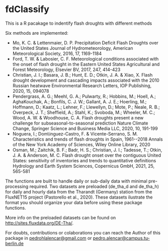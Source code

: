 # fdClassify
This is a R pacakage to indentify flash droughts with different methods

Six methods are implemented:

* Mo, K. C. & Lettenmaier, D. P. Precipitation Deficit Flash Droughts over the United States Journal of Hydrometeorology, American Meteorological Society, 2016, 17, 1169-1184
* Ford, T. W. & Labosier, C. F. Meteorological conditions associated with the onset of flash drought in the Eastern United States Agricultural and Forest Meteorology, Elsevier BV, 2017, 247, 414-423
* Christian, J. I.; Basara, J. B.; Hunt, E. D.; Otkin, J. A. & Xiao, X. Flash drought development and cascading impacts associated with the 2010 Russian heatwave Environmental Research Letters, IOP Publishing, 2020, 15, 094078
* Pendergrass, A. G.; Meehl, G. A.; Pulwarty, R.; Hobbins, M.; Hoell, A.; AghaKouchak, A.; Bonfils, C. J. W.; Gallant, A. J. E.; Hoerling, M.; Hoffmann, D.; Kaatz, L.; Lehner, F.; Llewellyn, D.; Mote, P.; Neale, R. B.; Overpeck, J. T.; Sheffield, A.; Stahl, K.; Svoboda, M.; Wheeler, M. C.; Wood, A. W. & Woodhouse, C. A. Flash droughts present a new challenge for subseasonal-to-seasonal prediction Nature Climate Change, Springer Science and Business Media LLC, 2020, 10, 191-199
* Noguera, I.; Dom\inguez-Castro, F. & Vicente-Serrano, S. M. Characteristics and trends of flash droughts in Spain, 1961--2018 Annals of the New York Academy of Sciences, Wiley Online Library, 2020
* Osman, M.; Zaitchik, B. F.; Badr, H. S.; Christian, J. I.; Tadesse, T.; Otkin, J. A. & Anderson, M. C. Flash drought onset over the contiguous United States: sensitivity of inventories and trends to quantitative definitions Hydrology and Earth System Sciences, Copernicus GmbH, 2021, 25, 565-581

The functions are built to handle daily or sub-daily data with minimal pre-processing required. 
Two datasets are preloaded (de_tha_d and de_tha_h) for daily and hourly data from the Tharandt (Germany) station from the FluxNET15 project (Pastorello et al., 2020). These datasets ilustrate the format you should organize your data before using these package functions. 

More info on the preloaded datasets can be found on http://sites.fluxdata.org/DE-Tha/.

For doubts, contributions or colaborations you can reach the Author of this package in pedrohlalencar@gmail.com or pedro.alencar@campus.tu-berlin.de

